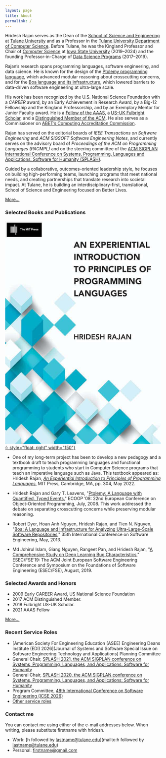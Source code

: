 ```yaml
---
layout: page
title: About
permalink: /
---
```


Hridesh Rajan serves as the Dean of the [School of Science and Engineering](https://sse.tulane.edu) at [Tulane University](https://tulane.edu) and as a Professor in the [Tulane University Department of Computer Science](https://sse.tulane.edu/cs). Before Tulane, he was the Kingland Professor and Chair of [Computer Science](https://www.cs.iastate.edu) at [Iowa State University](https://www.iastate.edu) (2019–2024) and the founding Professor-in-Charge of [Data Science Programs](https://datascience.iastate.edu) (2017–2019).

Rajan’s research spans programming languages, software engineering, and data science. He is known for the design of the [Ptolemy programming language](https://link.springer.com/chapter/10.1007/978-3-540-70592-5_8), which advanced modular reasoning about crosscutting concerns, and for the [Boa language and its infrastructure](https://github.com/boalang), which lowered barriers to data-driven software engineering at ultra-large scale.

His work has been recognized by the U.S. National Science Foundation with a *CAREER* award, by an Early Achievement in Research Award, by a Big-12 Fellowship and the Kingland Professorship, and by an Exemplary Mentor for Junior Faculty award. He is a [Fellow of the AAAS](https://www.aaas.org/news/aaas-announces-leading-scientists-elected-2020-fellows), a [US–UK Fulbright Scholar](https://fulbrightscholars.org/grantee/hridesh-rajan), and a [Distinguished Member of the ACM](https://awards.acm.org/award_winners/rajan_6359301). He also serves as a Commissioner on [ABET’s Computing Accreditation Commission](https://www.abet.org/about-abet/governance/accreditation-commissions/).

Rajan has served on the editorial boards of *IEEE Transactions on Software Engineering* and *ACM SIGSOFT Software Engineering Notes*, and currently serves on the advisory board of *Proceedings of the ACM on Programming Languages (PACMPL)* and on the steering committee of the [ACM SIGPLAN International Conference on Systems, Programming, Languages and Applications: Software for Humanity (SPLASH)](https://2024.splashcon.org).

Guided by a collaborative, outcomes-oriented leadership style, he focuses on building high-performing teams, launching programs that meet national needs, and creating partnerships that translate research into societal impact. At Tulane, he is building an interdisciplinary-first, translational, School of Science and Engineering focused on Better Lives.

[More...](/about/)

### Selected Books and Publications 

[![bookimage](images/eipopl.jpeg){: style="float: right" width="150"}](https://mitpress.mit.edu/9780262045452/an-experiential-introduction-to-principles-of-programming-languages/)

- One of my long-term project has been to develop a new pedagogy and a textbook draft
  to teach programming languages and functional programming to students who start in Computer Science programs
  that teach an imperative language such as Java.
  This textbook appeared as:
  Hridesh Rajan, [*An Experiential Introduction to Principles of Programming Languages*](https://mitpress.mit.edu/9780262045452/an-experiential-introduction-to-principles-of-programming-languages/), MIT Press, Cambridge, MA, pp. 304, May 2022.

- Hridesh Rajan and Gary T. Leavens, "[Ptolemy: A Language with Quantified, Typed Events](https://link.springer.com/chapter/10.1007/978-3-540-70592-5_8)," ECOOP ’08: 22nd European Conference on Object-Oriented Programming, July, 2008. This work addressed the debate on separating crosscutting concerns while preserving modular reasoning.
  
- Robert Dyer, Hoan Anh Nguyen, Hridesh Rajan, and Tien N. Nguyen, "[Boa: A Language and Infrastructure for Analyzing Ultra-Large-Scale Software Repositories](https://ieeexplore.ieee.org/document/6606588)," 35th International Conference on Software Engineering, May, 2013.

- Md Johirul Islam, Giang Nguyen, Rangeet Pan, and Hridesh Rajan, "[A Comprehensive Study on Deep Learning Bug Characteristics](https://dl.acm.org/doi/10.1145/3338906.3338955)," ESEC/FSE’19: The ACM Joint European Software Engineering Conference and Symposium on the Foundations of Software Engineering (ESEC/FSE), August, 2019. 


### Selected Awards and Honors

- 2009 Early CAREER Award, US National Science Foundation
- 2017 ACM Distinguished Member.
- 2018 Fulbright US-UK Scholar.
- 2021 AAAS Fellow 

[More...](/about/)

### Recent Service Roles

- [American Society For Engineering Education (ASEE) Engineering Deans Institute (EDI) 2026](Journal of Systems and Software Special Issue on Software Engineering Technology and Applications) Planning Committee
- General Chair, [SPLASH 2021, the ACM SIGPLAN conference on Systems, Programming, Languages, and Applications: Software for Humanity](https://2021.splashcon.org/)
- General Chair, [SPLASH 2020, the ACM SIGPLAN conference on Systems, Programming, Languages, and Applications: Software for Humanity](https://2020.splashcon.org/)
- Program Committee, [48th International Conference on Software Engineering (ICSE 2026)](https://conf.researchr.org/track/icse-2026/icse-2026-research-track)
- [Other service roles](/service/) 

### Contact me

You can contact me using either of the e-mail addresses below. 
When writing, please substitute firstname with hridesh.

* Work: [h followed by lastname@tulane.edu](mailto:h followed by lastname@tulane.edu)
* Personal: [firstname@gmail.com](mailto:firstname@gmail.com)


